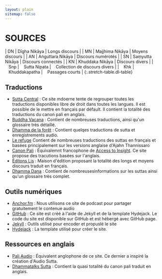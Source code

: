 ```yaml
---
layout: plain
sitemap: false
---
```



# SOURCES

| DN                            | Dīgha Nikāya        | Longs discours      |
| MN                            | Majjhima Nikāya     | Moyens discours     |
| AN                            | Aṅguttara Nikāya    | Discours numérotés  |
| SN                            | Saṃyutta Nikāya     | Discours connectés  |
| KN                            | Khuddaka Nikāya     | Discours divers     |
| &nbsp;&nbsp;&nbsp;Snp         | &nbsp;&nbsp;&nbsp;Sutta Nipata        | &nbsp;&nbsp;&nbsp;Collection de discours divers     |
| &nbsp;&nbsp;&nbsp;Khk         | &nbsp;&nbsp;&nbsp;Khuddakapatha       | &nbsp;&nbsp;&nbsp;Passages courts     |
{:.stretch-table.dl-table}


## Traductions

- [Sutta Central](https://suttacentral.net/) : Ce site mdoerne tente de regrouper toutes les traductions disponibles libre de droit dans toutes les langues. Il est possible de le mettre en français par défault. Il contient la totalité des traductions du canon pali en anglais.
- [Buddha Vacana](https://www.buddha-vacana.org/fr/index.html) : Contient de nombreuses traductions, ainsi qu'un glossaire très détaillé.
- [Dhamma de la forêt](http://www.dhammadelaforet.org/list/sutta.html) : Contient quelqes traductions de sutta et enregistrements audio.
- [Le refuge](http://www.refugebouddhique.com/suttras/test-sutta.html) Contient de nombreuses traductions des suttas en français et basées principalement sur les versions anglaise d'Ajahn Thannissaro
- [Canon Pali](http://www.canonpali.org/) : Équivalemnt francophone de [Access to Insight](https://www.accesstoinsight.org/). Ce site propose des tracutions basées sur l'anglais.
- [Éditons Lis](http://editions-lis.org/publications.html) : Maison d'édition proposant la totalité des longs et moyens discours traduit en français.
- [Dhamma Dana](https://dhammadana.org/sutta/mn.htm) : Contient de nombreusesinformations sur les suttas ainsi qu'un glossaire très complet.

## Outils numériques

- [Anchor.fm](https://anchor.fm/audio-sutta) : Nous utilisons ce site de podcast pour partager gratuitement le contenue audio 
- [GitHub](https://github.com/AudioSutta/audiosutta.github.io) : Ce site est créé à l'aide de Jekyll et de la template Hydejack. Le code du site est disponible sur GitHub et est hébergé avec GitHub page.
- [Jekyll](https://jekyllrb.com/) : Outils utilisé pour encoder et propuslé le site
- [Hydejack](https://hydejack.com/) : La template utilisé pour créer le site.

## Ressources en anglais

- [Pali Audio](https://www.paliaudio.com/) : Équivalent anglophone de ce site. Ce dernier a inspiré la création d'Audio Sutta.
- [Dhammatalks Sutta](https://www.dhammatalks.org/suttas/index.html) : Contient la quasi totalité du canon pali traduit en anglais.




